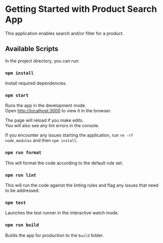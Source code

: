 # Getting Started with Product Search App

This application enables search and/or filter for a product.

## Available Scripts

In the project directory, you can run:

### `npm install`

Install required dependencies.

### `npm start`

Runs the app in the development mode.\
Open [http://localhost:3000](http://localhost:3000) to view it in the browser.

The page will reload if you make edits.\
You will also see any lint errors in the console.

If you encounter any issues starting the application, run `rm -rf node_modules` and then `npm install`.

### `npm run format`

This will format the code according to the default rule set.

### `npm run lint`

This will run the code against the linting rules and flag any issues that need to be addressed.

### `npm test`

Launches the test runner in the interactive watch mode.

### `npm run build`

Builds the app for production to the `build` folder.
